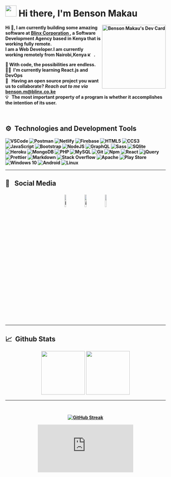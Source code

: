  
#  <img src="https://cdn.jsdelivr.net/gh/Th3Wall/assets-cdn/PersonalGithubReadme/HandGreet.gif" width="35px"  height="35px"/>&nbsp;<b>Hi there, I'm Benson Makau 

<a align="right" href="https://app.daily.dev/makaubenson"><img width="200" align="right" src="https://api.daily.dev/devcards/6067579662ab43e78871a1a777c27d14.png?r=3p6" alt="Benson Makau's Dev Card"/></a>

<p aligh="left">

  <p>Hi 👋, I am currently building some amazing software at <a href="https://blinx.co.ke" target="_blank"><u>Blinx Corporation</u> </a>, a Software Development Agency based in Kenya that is working fully remote.</br>
   I am a Web Developer.I am currently working remotely from
    <b>Nairobi,Kenya <img  src="https://flagcdn.com/16x12/ke.png" srcset="https://flagcdn.com/32x24/ke.png 2x, https://flagcdn.com/48x36/ke.png 3x" width="16" height="12" alt="Kenya"> </b>.</p>
     	
  🔭&nbsp;With code, the possibilities are endless.\
  👨‍💻 &nbsp;I'm currently learning React.js and DevOps\
  📱  &nbsp; Having an open source project you want us to collaborate?  ***Reach out to me via***  <benson.m@blinx.co.ke> \
  💡 &nbsp; The most important property of a program is whether it accomplishes the intention of its user.
</p>
<br>

 <h2>⚙ &nbsp;Technologies and Development Tools</h2>
<p>
  <img alt="VSCode" src="https://img.shields.io/badge/-Visual_Studio_Code-0078D4?style=flat-square&logo=visual%20studio%20code&logoColor=white" />
  <img alt="Postman" src="https://img.shields.io/badge/-Postman-FF6C37?style=flat-square&logo=postman&logoColor=white" />
  <img alt="Netlify" src="https://img.shields.io/badge/-Netlify-00C7B7?style=flat-square&logo=netlify&logoColor=white" />
  <img alt="Firebase" src="https://img.shields.io/badge/-Firebase-ffca28?style=flat-square&logo=firebase&logoColor=white" />
  <img alt="HTML5" src="https://img.shields.io/badge/-HTML5-E34F26?style=flat-square&logo=html5&logoColor=white" />
  <img alt="CCS3" src="https://img.shields.io/badge/-CCS3-3cae11?style=flat-square&logo=css3&logoColor=white" />
  <img alt="JavaScript" src="https://img.shields.io/badge/-javascript-1AB8AE?style=flat-square&logo=javascript&logoColor=white" />
  <img alt="Bootstrap" src="https://img.shields.io/badge/bootstrap-%23563D7C.svg?style=flat-square&logo=bootstrap&logoColor=white"/>
  <img alt="NodeJS" src="https://img.shields.io/badge/node.js-%2343853D.svg?style=flat-square&logo=node-dot-js&logoColor=white"/>
 <img alt="GraphQL" src="https://img.shields.io/badge/-GraphQL-E10098?style=flat-square&logo=graphql&logoColor=white" />
 <img alt="Sass" src="https://img.shields.io/badge/-Sass-CC6699?style=flat-square&logo=sass&logoColor=white" />
 <img alt="SQlite" src="https://img.shields.io/badge/-SQlite-311C87?style=flat-square&logo=sqlite&logoColor=white" />
  <img alt="Heroku" src="https://img.shields.io/badge/-Heroku-430098?style=flat-square&logo=heroku&logoColor=white" />
  <img alt="MongoDB" src="https://img.shields.io/badge/mongodb-DB33D?style=flat-square&logo=mongodb&logoColor=white"/>
  <img alt="PHP" src="https://img.shields.io/badge/-PHP-995DD8?style=flat-square&logo=php&logoColor=white" />
  <img alt="MySQL" src="https://img.shields.io/badge/mysql-%2300f.svg?style=flat-square&logo=mysql&logoColor=white"/>
  <img alt="Git" src="https://img.shields.io/badge/-Git-F05032?style=flat-square&logo=git&logoColor=white" />
  <img alt="Npm" src="https://img.shields.io/badge/-NPM-CB3837?style=flat-square&logo=npm&logoColor=white" />
  <img alt="React" src="https://img.shields.io/badge/-React-45b8d8?style=flat-square&logo=react&logoColor=white" />
  <img alt="jQuery" src="https://img.shields.io/badge/jquery-%230769AD.svg?style=flat-square&logo=jquery&logoColor=white"/>
  <img alt="Prettier" src="https://img.shields.io/badge/-Prettier-F7B93E?style=flat-square&logo=prettier&logoColor=white" />
  <img alt="Markdown" src="https://img.shields.io/badge/-Markdown-000000?style=flat-square&logo=Markdown&logoColor=white" />
  <img alt="Stack Overflow" src="https://img.shields.io/badge/-Stackoverflow-FE7A16?style=flat-square&logo=stack-overflow&logoColor=white"/>
  <img alt="Apache" src="https://img.shields.io/badge/apache-%23D42029.svg?style=flat-square&logo=apache&logoColor=white"/>
  <img alt="Play Store" src="https://img.shields.io/badge/Google_Play-414141?style=flat-square&logo=google-play&logoColor=white" />
  <img alt="Windows 10" src="https://img.shields.io/badge/Windows-0078D6?style=flat-square&logo=windows&logoColor=white" />
  <img alt="Android" src="https://img.shields.io/badge/Android-3DDC84?style=flat-square&logo=android&logoColor=white" />
  <img alt="Linux" src="https://img.shields.io/badge/Linux-FCC624?style=flat-square&logo=linux&logoColor=black">
</p>
<hr/>


### <h2>📳 &nbsp; Social Media</h2>

<p align="center">
	<a href="https://www.linkedin.com/in/makaubenson/"><img alt="linkedin" width="10%" style="padding:5px" src="https://img.icons8.com/clouds/100/000000/linkedin.png"/></a>
	<a href="https://www.instagram.com/makau_bn/"><img alt="instagram" width="10%" style="padding:5px" src="https://img.icons8.com/clouds/100/000000/instagram.png"/></a>
	<a href="https://twitter.com/_makaubenson"><img alt="" width="10%" style="padding:5px" src="https://img.icons8.com/clouds/2x/twitter-squared.png"/></a>
</p>
<hr/>

<h2>📈 &nbsp;Github Stats</h2>
<p  align='center'>
<img  height="137px" src="https://github-readme-stats.vercel.app/api?username=makaubenson&hide_title=true&hide_border=true&show_icons=true&include_all_commits=true&count_private=true&line_height=21&text_color=000&icon_color=000&bg_color=0,ea6161,ffc64d,fffc4d,52fa5a&theme=graywhite" />
	<img height="137px" src="https://github-readme-stats.vercel.app/api/top-langs/?username=makaubenson&hide=html&hide_title=true&hide_border=true&layout=compact&langs_count=8&text_color=000&icon_color=fff&bg_color=0,52fa5a,4dfcff,c64dff&theme=graywhite" />
</p>
<hr>
<br>

<div align='center'>
	
[![GitHub Streak](https://github-readme-streak-stats.herokuapp.com?user=makaubenson&theme=github-dark-blue&border_radius=1.0&date_format=M%20j%5B%2C%20Y%5D)](https://git.io/streak-stats)
</div>

<div align='center'>
<embed src="https://wakatime.com/share/@makaubenson/74770025-e06c-412d-b2ac-01f7c91c5d44.svg"></embed>
</div>
